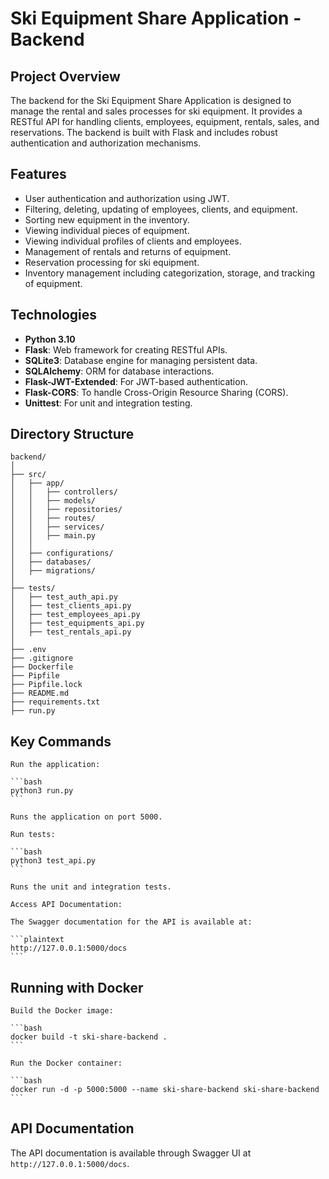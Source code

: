# Ski Equipment Share Application - Backend

## Project Overview

The backend for the Ski Equipment Share Application is designed to manage the rental and sales processes for ski equipment. It provides a RESTful API for handling clients, employees, equipment, rentals, sales, and reservations. The backend is built with Flask and includes robust authentication and authorization mechanisms.

## Features

- User authentication and authorization using JWT.
- Filtering, deleting, updating of employees, clients, and equipment.
- Sorting new equipment in the inventory.
- Viewing individual pieces of equipment.
- Viewing individual profiles of clients and employees.
- Management of rentals and returns of equipment.
- Reservation processing for ski equipment.
- Inventory management including categorization, storage, and tracking of equipment.

## Technologies

- **Python 3.10**
- **Flask**: Web framework for creating RESTful APIs.
- **SQLite3**: Database engine for managing persistent data.
- **SQLAlchemy**: ORM for database interactions.
- **Flask-JWT-Extended**: For JWT-based authentication.
- **Flask-CORS**: To handle Cross-Origin Resource Sharing (CORS).
- **Unittest**: For unit and integration testing.

## Directory Structure

```plaintext
backend/
│
├── src/
│   ├── app/
│   │   ├── controllers/
│   │   ├── models/
│   │   ├── repositories/
│   │   ├── routes/
│   │   ├── services/
│   │   ├── main.py
│   │
│   ├── configurations/
│   ├── databases/
│   ├── migrations/
│
├── tests/
│   ├── test_auth_api.py
│   ├── test_clients_api.py
│   ├── test_employees_api.py
│   ├── test_equipments_api.py
│   ├── test_rentals_api.py
│
├── .env
├── .gitignore
├── Dockerfile
├── Pipfile
├── Pipfile.lock
├── README.md
├── requirements.txt
├── run.py
```
## Key Commands

    Run the application:

    ```bash
    python3 run.py
    ```

    Runs the application on port 5000.

    Run tests:

    ```bash
    python3 test_api.py
    ```

    Runs the unit and integration tests.

    Access API Documentation:

    The Swagger documentation for the API is available at:

    ```plaintext
    http://127.0.0.1:5000/docs
    ```

## Running with Docker

    Build the Docker image:

    ```bash
    docker build -t ski-share-backend .
    ```

    Run the Docker container:

    ```bash
    docker run -d -p 5000:5000 --name ski-share-backend ski-share-backend
    ```

## API Documentation

The API documentation is available through Swagger UI at `http://127.0.0.1:5000/docs`.
